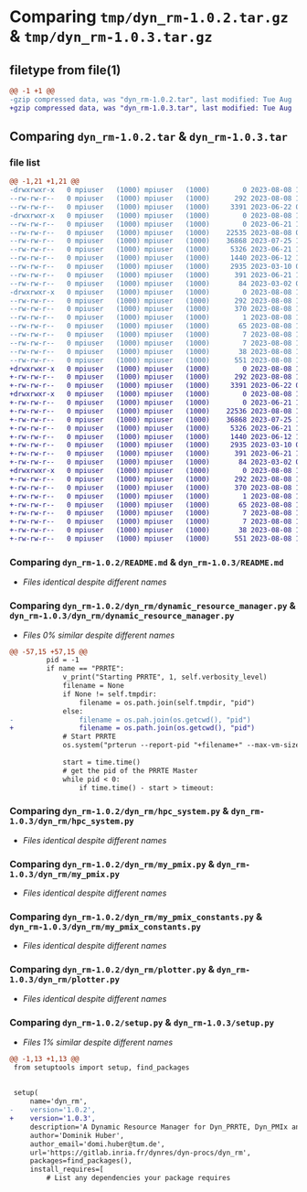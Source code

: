 # Comparing `tmp/dyn_rm-1.0.2.tar.gz` & `tmp/dyn_rm-1.0.3.tar.gz`

## filetype from file(1)

```diff
@@ -1 +1 @@
-gzip compressed data, was "dyn_rm-1.0.2.tar", last modified: Tue Aug  8 11:00:31 2023, max compression
+gzip compressed data, was "dyn_rm-1.0.3.tar", last modified: Tue Aug  8 11:38:43 2023, max compression
```

## Comparing `dyn_rm-1.0.2.tar` & `dyn_rm-1.0.3.tar`

### file list

```diff
@@ -1,21 +1,21 @@
-drwxrwxr-x   0 mpiuser   (1000) mpiuser   (1000)        0 2023-08-08 11:00:31.229701 dyn_rm-1.0.2/
--rw-rw-r--   0 mpiuser   (1000) mpiuser   (1000)      292 2023-08-08 11:00:31.225701 dyn_rm-1.0.2/PKG-INFO
--rw-rw-r--   0 mpiuser   (1000) mpiuser   (1000)     3391 2023-06-22 07:27:11.000000 dyn_rm-1.0.2/README.md
-drwxrwxr-x   0 mpiuser   (1000) mpiuser   (1000)        0 2023-08-08 11:00:31.225701 dyn_rm-1.0.2/dyn_rm/
--rw-rw-r--   0 mpiuser   (1000) mpiuser   (1000)        0 2023-06-21 14:15:38.000000 dyn_rm-1.0.2/dyn_rm/__init__.py
--rw-rw-r--   0 mpiuser   (1000) mpiuser   (1000)    22535 2023-08-08 07:57:51.000000 dyn_rm-1.0.2/dyn_rm/dynamic_resource_manager.py
--rw-rw-r--   0 mpiuser   (1000) mpiuser   (1000)    36868 2023-07-25 13:30:50.000000 dyn_rm-1.0.2/dyn_rm/hpc_system.py
--rw-rw-r--   0 mpiuser   (1000) mpiuser   (1000)     5326 2023-06-21 14:25:06.000000 dyn_rm-1.0.2/dyn_rm/my_pmix.py
--rw-rw-r--   0 mpiuser   (1000) mpiuser   (1000)     1440 2023-06-12 12:02:26.000000 dyn_rm-1.0.2/dyn_rm/my_pmix_constants.py
--rw-rw-r--   0 mpiuser   (1000) mpiuser   (1000)     2935 2023-03-10 08:52:35.000000 dyn_rm-1.0.2/dyn_rm/plotter.py
--rw-rw-r--   0 mpiuser   (1000) mpiuser   (1000)      391 2023-06-21 14:39:29.000000 dyn_rm-1.0.2/dyn_rm/setup.py
--rw-rw-r--   0 mpiuser   (1000) mpiuser   (1000)       84 2023-03-02 07:52:20.000000 dyn_rm-1.0.2/dyn_rm/util.py
-drwxrwxr-x   0 mpiuser   (1000) mpiuser   (1000)        0 2023-08-08 11:00:31.225701 dyn_rm-1.0.2/dyn_rm.egg-info/
--rw-rw-r--   0 mpiuser   (1000) mpiuser   (1000)      292 2023-08-08 11:00:31.000000 dyn_rm-1.0.2/dyn_rm.egg-info/PKG-INFO
--rw-rw-r--   0 mpiuser   (1000) mpiuser   (1000)      370 2023-08-08 11:00:31.000000 dyn_rm-1.0.2/dyn_rm.egg-info/SOURCES.txt
--rw-rw-r--   0 mpiuser   (1000) mpiuser   (1000)        1 2023-08-08 11:00:31.000000 dyn_rm-1.0.2/dyn_rm.egg-info/dependency_links.txt
--rw-rw-r--   0 mpiuser   (1000) mpiuser   (1000)       65 2023-08-08 11:00:31.000000 dyn_rm-1.0.2/dyn_rm.egg-info/entry_points.txt
--rw-rw-r--   0 mpiuser   (1000) mpiuser   (1000)        7 2023-08-08 11:00:31.000000 dyn_rm-1.0.2/dyn_rm.egg-info/requires.txt
--rw-rw-r--   0 mpiuser   (1000) mpiuser   (1000)        7 2023-08-08 11:00:31.000000 dyn_rm-1.0.2/dyn_rm.egg-info/top_level.txt
--rw-rw-r--   0 mpiuser   (1000) mpiuser   (1000)       38 2023-08-08 11:00:31.229701 dyn_rm-1.0.2/setup.cfg
--rw-rw-r--   0 mpiuser   (1000) mpiuser   (1000)      551 2023-08-08 10:53:07.000000 dyn_rm-1.0.2/setup.py
+drwxrwxr-x   0 mpiuser   (1000) mpiuser   (1000)        0 2023-08-08 11:38:43.733953 dyn_rm-1.0.3/
+-rw-rw-r--   0 mpiuser   (1000) mpiuser   (1000)      292 2023-08-08 11:38:43.733953 dyn_rm-1.0.3/PKG-INFO
+-rw-rw-r--   0 mpiuser   (1000) mpiuser   (1000)     3391 2023-06-22 07:27:11.000000 dyn_rm-1.0.3/README.md
+drwxrwxr-x   0 mpiuser   (1000) mpiuser   (1000)        0 2023-08-08 11:38:43.733953 dyn_rm-1.0.3/dyn_rm/
+-rw-rw-r--   0 mpiuser   (1000) mpiuser   (1000)        0 2023-06-21 14:15:38.000000 dyn_rm-1.0.3/dyn_rm/__init__.py
+-rw-rw-r--   0 mpiuser   (1000) mpiuser   (1000)    22536 2023-08-08 11:32:45.000000 dyn_rm-1.0.3/dyn_rm/dynamic_resource_manager.py
+-rw-rw-r--   0 mpiuser   (1000) mpiuser   (1000)    36868 2023-07-25 13:30:50.000000 dyn_rm-1.0.3/dyn_rm/hpc_system.py
+-rw-rw-r--   0 mpiuser   (1000) mpiuser   (1000)     5326 2023-06-21 14:25:06.000000 dyn_rm-1.0.3/dyn_rm/my_pmix.py
+-rw-rw-r--   0 mpiuser   (1000) mpiuser   (1000)     1440 2023-06-12 12:02:26.000000 dyn_rm-1.0.3/dyn_rm/my_pmix_constants.py
+-rw-rw-r--   0 mpiuser   (1000) mpiuser   (1000)     2935 2023-03-10 08:52:35.000000 dyn_rm-1.0.3/dyn_rm/plotter.py
+-rw-rw-r--   0 mpiuser   (1000) mpiuser   (1000)      391 2023-06-21 14:39:29.000000 dyn_rm-1.0.3/dyn_rm/setup.py
+-rw-rw-r--   0 mpiuser   (1000) mpiuser   (1000)       84 2023-03-02 07:52:20.000000 dyn_rm-1.0.3/dyn_rm/util.py
+drwxrwxr-x   0 mpiuser   (1000) mpiuser   (1000)        0 2023-08-08 11:38:43.733953 dyn_rm-1.0.3/dyn_rm.egg-info/
+-rw-rw-r--   0 mpiuser   (1000) mpiuser   (1000)      292 2023-08-08 11:38:43.000000 dyn_rm-1.0.3/dyn_rm.egg-info/PKG-INFO
+-rw-rw-r--   0 mpiuser   (1000) mpiuser   (1000)      370 2023-08-08 11:38:43.000000 dyn_rm-1.0.3/dyn_rm.egg-info/SOURCES.txt
+-rw-rw-r--   0 mpiuser   (1000) mpiuser   (1000)        1 2023-08-08 11:38:43.000000 dyn_rm-1.0.3/dyn_rm.egg-info/dependency_links.txt
+-rw-rw-r--   0 mpiuser   (1000) mpiuser   (1000)       65 2023-08-08 11:38:43.000000 dyn_rm-1.0.3/dyn_rm.egg-info/entry_points.txt
+-rw-rw-r--   0 mpiuser   (1000) mpiuser   (1000)        7 2023-08-08 11:38:43.000000 dyn_rm-1.0.3/dyn_rm.egg-info/requires.txt
+-rw-rw-r--   0 mpiuser   (1000) mpiuser   (1000)        7 2023-08-08 11:38:43.000000 dyn_rm-1.0.3/dyn_rm.egg-info/top_level.txt
+-rw-rw-r--   0 mpiuser   (1000) mpiuser   (1000)       38 2023-08-08 11:38:43.733953 dyn_rm-1.0.3/setup.cfg
+-rw-rw-r--   0 mpiuser   (1000) mpiuser   (1000)      551 2023-08-08 11:38:36.000000 dyn_rm-1.0.3/setup.py
```

### Comparing `dyn_rm-1.0.2/README.md` & `dyn_rm-1.0.3/README.md`

 * *Files identical despite different names*

### Comparing `dyn_rm-1.0.2/dyn_rm/dynamic_resource_manager.py` & `dyn_rm-1.0.3/dyn_rm/dynamic_resource_manager.py`

 * *Files 0% similar despite different names*

```diff
@@ -57,15 +57,15 @@
         pid = -1
         if name == "PRRTE":
             v_print("Starting PRRTE", 1, self.verbosity_level)
             filename = None
             if None != self.tmpdir:
                 filename = os.path.join(self.tmpdir, "pid")
             else:
-                filename = os.pah.join(os.getcwd(), "pid")
+                filename = os.path.join(os.getcwd(), "pid")
             # Start PRRTE
             os.system("prterun --report-pid "+filename+" --max-vm-size 4 --daemonize --mca ras timex --host "+hosts)
 
             start = time.time()
             # get the pid of the PRRTE Master
             while pid < 0:
                 if time.time() - start > timeout:
```

### Comparing `dyn_rm-1.0.2/dyn_rm/hpc_system.py` & `dyn_rm-1.0.3/dyn_rm/hpc_system.py`

 * *Files identical despite different names*

### Comparing `dyn_rm-1.0.2/dyn_rm/my_pmix.py` & `dyn_rm-1.0.3/dyn_rm/my_pmix.py`

 * *Files identical despite different names*

### Comparing `dyn_rm-1.0.2/dyn_rm/my_pmix_constants.py` & `dyn_rm-1.0.3/dyn_rm/my_pmix_constants.py`

 * *Files identical despite different names*

### Comparing `dyn_rm-1.0.2/dyn_rm/plotter.py` & `dyn_rm-1.0.3/dyn_rm/plotter.py`

 * *Files identical despite different names*

### Comparing `dyn_rm-1.0.2/setup.py` & `dyn_rm-1.0.3/setup.py`

 * *Files 1% similar despite different names*

```diff
@@ -1,13 +1,13 @@
 from setuptools import setup, find_packages
 
 
 setup(
     name='dyn_rm',
-    version='1.0.2',
+    version='1.0.3',
     description='A Dynamic Resource Manager for Dyn_PRRTE, Dyn_PMIx and Dyn_OMPI',
     author='Dominik Huber',
     author_email='domi.huber@tum.de',
     url='https://gitlab.inria.fr/dynres/dyn-procs/dyn_rm',
     packages=find_packages(),
     install_requires=[
         # List any dependencies your package requires
```

